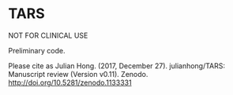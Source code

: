 # TARS

NOT FOR CLINICAL USE

Preliminary code.

Please cite as
Julian Hong. (2017, December 27). julianhong/TARS: Manuscript review (Version v0.11). Zenodo. http://doi.org/10.5281/zenodo.1133331
